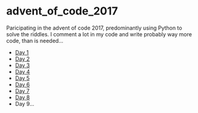 # advent_of_code_2017
Paricipating in the advent of code 2017, predominantly using Python to solve the riddles.
I comment a lot in my code and write probably way more code, than is needed...

+ [Day 1](https://github.com/basti42/advent_of_code_2017/blob/master/day1/)
+ [Day 2](https://github.com/basti42/advent_of_code_2017/blob/master/day2/)
+ [Day 3](https://github.com/basti42/advent_of_code_2017/blob/master/day3/)
+ [Day 4](https://github.com/basti42/advent_of_code_2017/blob/master/day4/)
+ [Day 5](https://github.com/basti42/advent_of_code_2017/blob/master/day5/)
+ [Day 6](https://github.com/basti42/advent_of_code_2017/blob/master/day6/)
+ [Day 7](https://github.com/basti42/advent_of_code_2017/blob/master/day7/)
+ [Day 8](https://github.com/basti42/advent_of_code_2017/blob/master/day8/)
+ Day 9...
